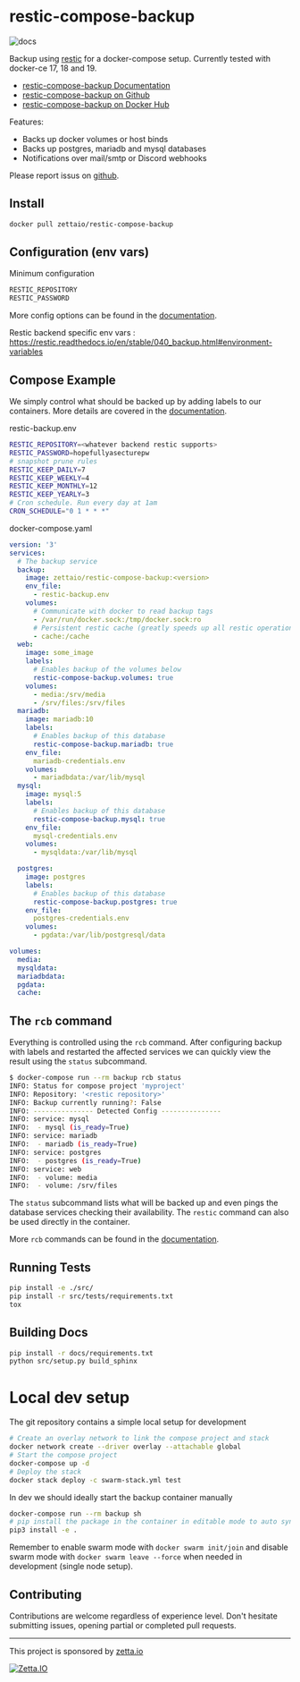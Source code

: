 
# restic-compose-backup

![docs](https://readthedocs.org/projects/restic-compose-backup/badge/?version=latest)

Backup using [restic] for a docker-compose setup.
Currently tested with docker-ce 17, 18 and 19.

* [restic-compose-backup Documentation](https://restic-compose-backup.readthedocs.io)
* [restic-compose-backup on Github](https://github.com/ZettaIO/restic-compose-backup)
* [restic-compose-backup on Docker Hub](https://hub.docker.com/r/zettaio/restic-compose-backup)

Features:

* Backs up docker volumes or host binds
* Backs up postgres, mariadb and mysql databases
* Notifications over mail/smtp or Discord webhooks

Please report issus on [github](https://github.com/ZettaIO/restic-compose-backup/issues).

## Install

```bash
docker pull zettaio/restic-compose-backup
```

## Configuration (env vars)

Minimum configuration

```bash
RESTIC_REPOSITORY
RESTIC_PASSWORD
```

More config options can be found in the [documentation].

Restic backend specific env vars : https://restic.readthedocs.io/en/stable/040_backup.html#environment-variables

## Compose Example

We simply control what should be backed up by adding
labels to our containers. More details are covered
in the [documentation].

restic-backup.env

```bash
RESTIC_REPOSITORY=<whatever backend restic supports>
RESTIC_PASSWORD=hopefullyasecturepw
# snapshot prune rules
RESTIC_KEEP_DAILY=7
RESTIC_KEEP_WEEKLY=4
RESTIC_KEEP_MONTHLY=12
RESTIC_KEEP_YEARLY=3
# Cron schedule. Run every day at 1am
CRON_SCHEDULE="0 1 * * *"
```

docker-compose.yaml

```yaml
version: '3'
services:
  # The backup service
  backup:
    image: zettaio/restic-compose-backup:<version>
    env_file:
      - restic-backup.env
    volumes:
      # Communicate with docker to read backup tags
      - /var/run/docker.sock:/tmp/docker.sock:ro
      # Persistent restic cache (greatly speeds up all restic operations)
      - cache:/cache
  web:
    image: some_image
    labels:
      # Enables backup of the volumes below
      restic-compose-backup.volumes: true
    volumes:
      - media:/srv/media
      - /srv/files:/srv/files
  mariadb:
    image: mariadb:10
    labels:
      # Enables backup of this database
      restic-compose-backup.mariadb: true
    env_file:
      mariadb-credentials.env
    volumes:
      - mariadbdata:/var/lib/mysql
  mysql:
    image: mysql:5
    labels:
      # Enables backup of this database
      restic-compose-backup.mysql: true
    env_file:
      mysql-credentials.env
    volumes:
      - mysqldata:/var/lib/mysql

  postgres:
    image: postgres
    labels:
      # Enables backup of this database
      restic-compose-backup.postgres: true
    env_file:
      postgres-credentials.env
    volumes:
      - pgdata:/var/lib/postgresql/data

volumes:
  media:
  mysqldata:
  mariadbdata:
  pgdata:
  cache:
```

## The `rcb` command

Everything is controlled using the `rcb` command.
After configuring backup with labels and restarted
the affected services we can quickly view the
result using the `status` subcommand.

```bash
$ docker-compose run --rm backup rcb status
INFO: Status for compose project 'myproject'
INFO: Repository: '<restic repository>'
INFO: Backup currently running?: False
INFO: --------------- Detected Config ---------------
INFO: service: mysql
INFO:  - mysql (is_ready=True)
INFO: service: mariadb
INFO:  - mariadb (is_ready=True)
INFO: service: postgres
INFO:  - postgres (is_ready=True)
INFO: service: web
INFO:  - volume: media
INFO:  - volume: /srv/files
```

The `status` subcommand lists what will be backed up and
even pings the database services checking their availability.
The `restic` command can also be used directly in the container.

More `rcb` commands can be found in the [documentation].

## Running Tests

```bash
pip install -e ./src/
pip install -r src/tests/requirements.txt
tox
```

## Building Docs

```bash
pip install -r docs/requirements.txt
python src/setup.py build_sphinx
```

# Local dev setup

The git repository contains a simple local setup for development

```bash
# Create an overlay network to link the compose project and stack
docker network create --driver overlay --attachable global
# Start the compose project
docker-compose up -d
# Deploy the stack
docker stack deploy -c swarm-stack.yml test
```

In dev we should ideally start the backup container manually

```bash
docker-compose run --rm backup sh
# pip install the package in the container in editable mode to auto sync changes from host source
pip3 install -e .
```

Remember to enable swarm mode with `docker swarm init/join` and disable swarm
mode with `docker swarm leave --force` when needed in development (single node setup).

## Contributing

Contributions are welcome regardless of experience level.
Don't hesitate submitting issues, opening partial or completed pull requests.

[restic]: https://restic.net/
[documentation]: https://restic-compose-backup.readthedocs.io

---
This project is sponsored by [zetta.io](https://www.zetta.io)

[![Zetta.IO](https://raw.githubusercontent.com/ZettaIO/restic-compose-backup/master/.github/logo.png)](https://www.zetta.io)
